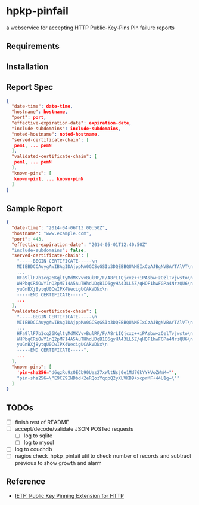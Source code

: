 # hpkp-pinfail

a webservice for accepting HTTP Public-Key-Pins Pin failure reports

## Requirements

## Installation

## Report Spec

```json
{
  "date-time": date-time,
  "hostname": hostname,
  "port": port,
  "effective-expiration-date": expiration-date,
  "include-subdomains": include-subdomains,
  "noted-hostname": noted-hostname,
  "served-certificate-chain": [
   pem1, ... pemN
  ],
  "validated-certificate-chain": [
   pem1, ... pemN
  ],
  "known-pins": [
   known-pin1, ... known-pinN
  ]
}
```

## Sample Report

```json
{
  "date-time": "2014-04-06T13:00:50Z",
  "hostname": "www.example.com",
  "port": 443,
  "effective-expiration-date": "2014-05-01T12:40:50Z"
  "include-subdomains": false,
  "served-certificate-chain": [
    "-----BEGIN CERTIFICATE-----\n
    MIIEBDCCAuygAwIBAgIDAjppMA0GCSqGSIb3DQEBBQUAMEIxCzAJBgNVBAYTAlVT\n
    ...
    HFa9llF7b1cq26KqltyMdMKVvvBulRP/F/A8rLIQjcxz++iPAsbw+zOzlTvjwsto\n
    WHPbqCRiOwY1nQ2pM714A5AuTHhdUDqB1O6gyHA43LL5Z/qHQF1hwFGPa4NrzQU6\n
    yuGnBXj8ytqU0CwIPX4WecigUCAkVDNx\n
    -----END CERTIFICATE-----",
    ...
  ],
  "validated-certificate-chain": [
    "-----BEGIN CERTIFICATE-----\n
    MIIEBDCCAuygAwIBAgIDAjppMA0GCSqGSIb3DQEBBQUAMEIxCzAJBgNVBAYTAlVT\n
    ...
    HFa9llF7b1cq26KqltyMdMKVvvBulRP/F/A8rLIQjcxz++iPAsbw+zOzlTvjwsto\n
    WHPbqCRiOwY1nQ2pM714A5AuTHhdUDqB1O6gyHA43LL5Z/qHQF1hwFGPa4NrzQU6\n
    yuGnBXj8ytqU0CwIPX4WecigUCAkVDNx\n
    -----END CERTIFICATE-----",
    ...
  ],
  "known-pins": [
    'pin-sha256="d6qzRu9zOECb90Uez27xWltNsj0e1Md7GkYYkVoZWmM="',
    "pin-sha256=\"E9CZ9INDbd+2eRQozYqqbQ2yXLVKB9+xcprMF+44U1g=\""
  ]
}
```

## TODOs

- [ ] finish rest of README
- [ ] accept/decode/validate JSON POSTed requests
  - [ ] log to sqlite
  - [ ] log to mysql
- [ ] log to couchdb
- [ ] nagios check_hpkp_pinfail util to check number of records and subtract previous to show growth and alarm

## Reference

* [IETF: Public Key Pinning Extension for HTTP](https://tools.ietf.org/html/draft-ietf-websec-key-pinning-21#section-3)

